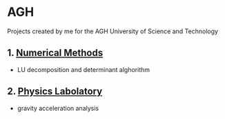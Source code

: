 # AGH
Projects created by me for the AGH University of Science and Technology

## 1. [Numerical Methods](https://github.com/SzymonCogiel/AGH/tree/main/Semestr%20III/Numerical%20Methods)
- LU decomposition and determinant alghorithm
## 2. [Physics Labolatory](https://github.com/SzymonCogiel/AGH/tree/main/Semestr%20III/Physics%20II/gravity%20acceleration%20analysis)
- gravity acceleration analysis



